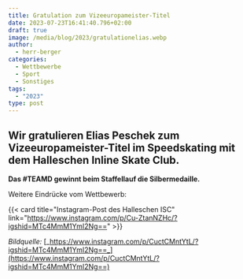 ```yaml
---
title: Gratulation zum Vizeeuropameister-Titel
date: 2023-07-23T16:41:40.796+02:00
draft: true
image: /media/blog/2023/gratulationelias.webp
author:
  - herr-berger
categories:
  - Wettbewerbe
  - Sport
  - Sonstiges
tags:
  - "2023"
type: post
---
```

## Wir gratulieren Elias Peschek zum Vizeeuropameister-Titel im Speedskating mit dem Halleschen Inline Skate Club.

**Das #TEAMD gewinnt beim Staffellauf die Silbermedaille.**

Weitere Eindrücke vom Wettbewerb:



{{< card title="Instagram-Post des Halleschen ISC" link="https://www.instagram.com/p/Cu-ZtanNZHc/?igshid=MTc4MmM1YmI2Ng==" >}}



_Bildquelle:_ [_https://www.instagram.com/p/CuctCMntYtL/?igshid=MTc4MmM1YmI2Ng==_](https://www.instagram.com/p/CuctCMntYtL/?igshid=MTc4MmM1YmI2Ng==)
